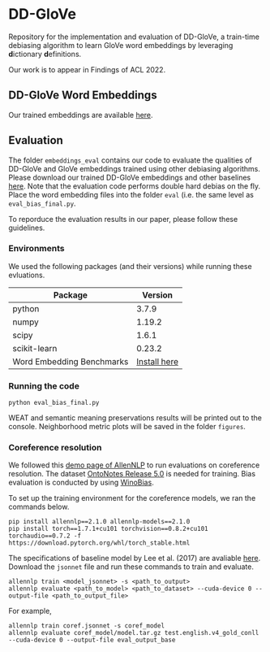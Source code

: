 # DD-GloVe
Repository for the implementation and evaluation of DD-GloVe, 
a train-time debiasing algorithm to learn GloVe word embeddings by leveraging **d**ictionary **d**efinitions.

Our work is to appear in Findings of ACL 2022.

## DD-GloVe Word Embeddings
Our trained embeddings are available [here](https://drive.google.com/drive/folders/1yqpBcqENLkPrzL1wfkw08GkO6VQ8m2tf?usp=sharing).

## Evaluation
The folder `embeddings_eval` contains our code to evaluate the qualities of DD-GloVe and GloVe embeddings trained using other debiasing algorithms.
Please download our trained DD-GloVe embeddings and other baselines [here](https://drive.google.com/drive/folders/1yqpBcqENLkPrzL1wfkw08GkO6VQ8m2tf?usp=sharing).
Note that the evaluation code performs double hard debias on the fly. Place the word embedding files into the folder `eval` (i.e. the same level as `eval_bias_final.py`.

To reporduce the evaluation results in our paper, please follow these guidelines. 
### Environments
We used the following packages (and their versions) while running these evluations.

| Package | Version|
| ----------- | ----------- |
| python  |                  3.7.9 |
| numpy   |                  1.19.2 |
| scipy   |                  1.6.1 |
| scikit-learn  |            0.23.2 |
|Word Embedding Benchmarks | [Install here](https://github.com/kudkudak/word-embeddings-benchmarks) |

### Running the code
`python eval_bias_final.py`

WEAT and semantic meaning preservations results will be printed out to the console. Neighborhood metric plots will be saved in the folder `figures`.

### Coreference resolution
We followed this [demo page of AllenNLP](https://demo.allennlp.org/coreference-resolution) to run evaluations on coreference resolution.
The dataset [OntoNotes Release 5.0](https://catalog.ldc.upenn.edu/LDC2013T19) is needed for training. 
Bias evaluation is conducted by using [WinoBias](https://github.com/uclanlp/corefBias/tree/master/WinoBias/wino).

To set up the training environment for the coreference models, we ran the commands below.
```
pip install allennlp==2.1.0 allennlp-models==2.1.0 
pip install torch==1.7.1+cu101 torchvision==0.8.2+cu101 torchaudio==0.7.2 -f https://download.pytorch.org/whl/torch_stable.html
```

The specifications of baseline model by Lee et al. (2017) are avaliable [here](https://raw.githubusercontent.com/allenai/allennlp-models/main/training_config/coref/coref.jsonnet). Download the `jsonnet` file and run these commands to train and evaluate.
```
allennlp train <model_jsonnet> -s <path_to_output>
allennlp evaluate <path_to_model> <path_to_dataset> --cuda-device 0 --output-file <path_to_output_file>
```
For example,
```
allennlp train coref.jsonnet -s coref_model
allennlp evaluate coref_model/model.tar.gz test.english.v4_gold_conll --cuda-device 0 --output-file eval_output_base
```
